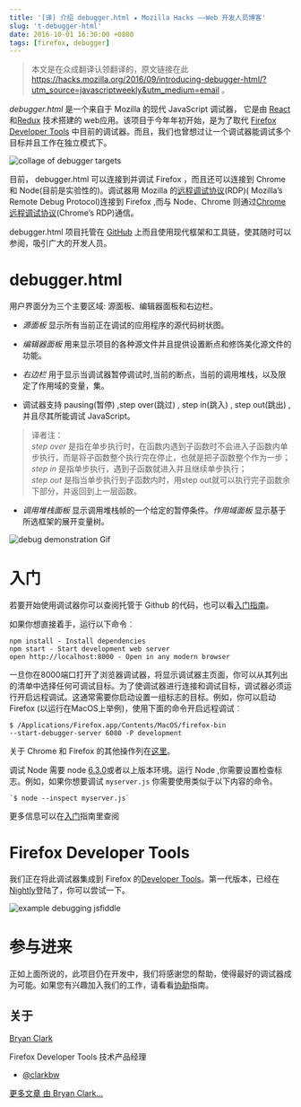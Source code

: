 ```yaml
---
title: '[译] 介绍 debugger.html ★ Mozilla Hacks ——Web 开发人员博客'
slug: 't-debugger-html'
date: 2016-10-01 16:30:00 +0800
tags: [firefox, debugger]
---
```


> 本文是在众成翻译认领翻译的，原文链接在此 https://hacks.mozilla.org/2016/09/introducing-debugger-html/?utm_source=javascriptweekly&utm_medium=email 。

_debugger.html_ 是一个来自于 Mozilla 的现代 JavaScript 调试器， 它是由 [React](https://facebook.github.io/react/)和[Redux](http://redux.js.org/) 技术搭建的 web应用。该项目于今年年初开始，是为了取代 [Firefox Developer Tools](https://developer.mozilla.org/en/docs/Tools) 中目前的调试器。而且，我们也曾想过让一个调试器能调试多个目标并且工作在独立模式下。

<!-- more -->

![collage of debugger targets](http://p9.qhimg.com/t01884f42bb9cc90d53.png)  



目前， debugger.html 可以连接到并调试 Firefox ，而且还可以连接到 Chrome 和 Node(目前是实验性的)。调试器用 Mozilla 的[远程调试协议](https://wiki.mozilla.org/Remote_Debugging_Protocol)(RDP)( Mozilla’s Remote Debug Protocol)连接到 Firefox ,而与 Node、Chrome 则通过[Chrome远程调试协议](https://developer.chrome.com/devtools/docs/debugger-protocol)(Chrome’s RDP)通信。

debugger.html 项目托管在 [GitHub](https://github.com/devtools-html/debugger.html) 上而且使用现代框架和工具链，使其随时可以参阅，吸引广大的开发人员。

# debugger.html

用户界面分为三个主要区域: 源面板、编辑器面板和右边栏。

*   _源面板_ 显示所有当前正在调试的应用程序的源代码树状图。

*   _编辑器面板_ 用来显示项目的各种源文件并且提供设置断点和修饰美化源文件的功能。

*   _右边栏_ 用于显示当调试器暂停调试时,当前的断点，当前的调用堆栈，以及限定了作用域的变量，集。

*   调试器支持 pausing(暂停) ,step over(跳过) , step in(跳入) , step out(跳出) ,并且尽其所能调试 JavaScript。
> 译者注：  
> _step over_ 是指在单步执行时，在函数内遇到子函数时不会进入子函数内单步执行，而是将子函数整个执行完在停止，也就是把子函数整个作为一步；  
> _step in_ 是指单步执行，遇到子函数就进入并且继续单步执行；  
> _step out_ 是指当单步执行到子函数内时，用step out就可以执行完子函数余下部分，并返回到上一层函数。  

*   _调用堆栈面板_ 显示调用堆栈帧的一个给定的暂停条件。_作用域面板_ 显示基于所选框架的展开变量树。



![debug demonstration Gif](http://p2.qhimg.com/t01318b9b3656ffd49a.gif)



# 入门

若要开始使用调试器你可以查阅托管于 Github 的代码，也可以看[入门指南](https://github.com/devtools-html/debugger.html/blob/master/CONTRIBUTING.md#getting-started)。

如果你想直接着手，运行以下命令︰

```
npm install - Install dependencies
npm start - Start development web server
open http://localhost:8000 - Open in any modern browser
```

一旦你在8000端口打开了浏览器调试器，将显示调试器主页面，你可以从其列出的清单中选择任何可调试目标。为了使调试器进行连接和调试目标，调试器必须运行开启远程调试。这通常需要你启动设置一组标志的目标。例如，你可以启动 Firefox (以运行在MacOS上举例)，使用下面的命令开启远程调试︰

```
$ /Applications/Firefox.app/Contents/MacOS/firefox-bin
--start-debugger-server 6080 -P development
```

关于 Chrome 和 Firefox 的其他操作列在[这里](https://github.com/devtools-html/debugger.html/blob/master/docs/remotely-debuggable-browsers.md#)。

调试 Node 需要 node [6.3.0](https://nodejs.org/en/blog/release/v6.3.0/)或者以上版本环境。运行 Node ,你需要设置检查标志。例如，如果你想要调试 `myserver.js` 你需要使用类似于以下内容的命令。

```
`$ node --inspect myserver.js`
```

更多信息可以在[入门](https://github.com/devtools-html/debugger.html/blob/master/CONTRIBUTING.md#getting-started)指南里查阅

# Firefox Developer Tools

我们正在将此调试器集成到 Firefox 的[Developer Tools](https://developer.mozilla.org/en-US/docs/Tools)。第一代版本，已经在[Nightly](https://nightly.mozilla.org/)登陆了，你可以尝试一下。


![example debugging jsfiddle](http://p9.qhimg.com/t016a6422793b28bd2f.png)



# 参与进来

正如上面所说的，此项目仍在开发中，我们将感谢您的帮助，使得最好的调试器成为可能。如果您有兴趣加入我们的工作，请看看[协助](https://github.com/devtools-html/debugger.html/blob/master/CONTRIBUTING.md)指南。

## 关于
[Bryan Clark](https://hacks.mozilla.org/author/bclarkmozilla-com/) 

Firefox Developer Tools 技术产品经理

*   [@clarkbw](http://twitter.com/clarkbw)

[更多文章 由 Bryan Clark…](https://hacks.mozilla.org/author/bclarkmozilla-com/)